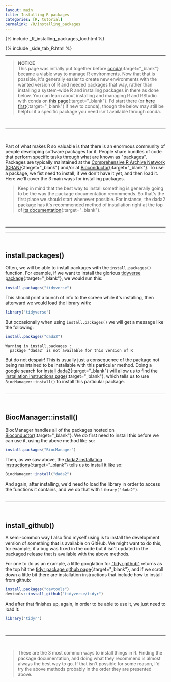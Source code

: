```yaml
---
layout: main
title: Installing R packages
categories: [R, tutorial]
permalink: /R/installing_packages
---
```


{% include _R_installing_packages_toc.html %}

{% include _side_tab_R.html %}

---

> **NOTICE**  
> This page was initially put together before [conda](/unix/conda-intro){:target="_blank"} became a viable way to manage R environments. Now that that is possible, it's generally easier to create new environments with the wanted version of R and needed packages that way, rather than installing a system-wide R and installing packages in there as done below. You can learn about installing and managing R and RStudio with conda on [this page](/R/managing-r-and-rstudio-with-conda){:target="_blank"}. I'd start there (or [here first](/unix/conda-intro){:target="_blank"} if new to conda), though the below may still be helpful if a specific package you need isn't available through conda.

<br>

---
<br>

Part of what makes R so valuable is that there is an enormous community of people developing software packages for it. People share bundles of code that perform specific tasks through what are known as "packages". Packages are typically maintained at the [Comprehensive R Archive Network (CRAN)](https://cran.r-project.org/web/packages/){:target="_blank"} and/or at [Bioconductor](https://www.bioconductor.org/){:target="_blank"}. To use a package, we fist need to install, if we don't have it yet, and then load it. Here we'll cover the 3 main ways for installing packages.

> Keep in mind that the best way to install something is generally going to be the way the package documentation recommends. So that's the first place we should start whenever possible. For instance, the dada2 package has it's recommended method of installation right at the top of [its documentation](https://benjjneb.github.io/dada2/){:target="_blank"}. 

<br>

---
---
<br>

## install.packages()
Often, we will be able to install packages with the `install.packages()` function. For example, if we want to install the glorious [tidyverse package](https://tidyverse.tidyverse.org/){:target="_blank"}, we would run this:

```R
install.packages("tidyverse")
```

This should print a bunch of info to the screen while it's installing, then afterward we would load the library with:

```R
library("tidyverse")
```

But occasionally when using `install.packages()` we will get a message like the following:

```R
install.packages("dada2")
```

```
Warning in install.packages :
  package ‘dada2’ is not available for this version of R
```


But do not despair! This is usually just a consequence of the package not being maintained to be installable with this particular method. Doing a google search for [install dada2](https://www.google.com/search?q=install+dada2&rlz=1C5GCEM_enUS1005US1006&oq=install+dada2&aqs=chrome.0.69i59j0i512l2j0i22i30l4j69i60.1680j0j4&sourceid=chrome&ie=UTF-8){:target="_blank"} will allow us to find the [installation instructions page](https://benjjneb.github.io/dada2/dada-installation.html){:target="_blank"}, which tells us to use `BiocManager::install()` to install this particular package.  
<br>

---
<br>

## BiocManager::install()
BiocManager handles all of the packages hosted on [Bioconductor](https://bioconductor.org/){:target="_blank"}. We do first need to install this before we can use it, using the above method like so: 

```R
install.packages("BiocManager")
```

Then, as we saw above, the [dada2 installation instructions](https://benjjneb.github.io/dada2/dada-installation.html){:target="_blank"} tells us to install it like so: 


```R
BiocManager::install("dada2")
```

And again, after installing, we'd need to load the library in order to access the functions it contains, and we do that with `library("dada2")`.  
<br>

---
<br>

## install_github()
A semi-common way I also find myself using is to install the development version of something that is available on GitHub. We might want to do this, for example, if a bug was fixed in the code but it isn't updated in the packaged release that is available with the above methods. 

For one to do as an example, a little googlation for ["tidyr github"](https://www.google.com/search?q=tidyr+github&rlz=1C5GCEM_enUS1005US1006&oq=tidyr+github&aqs=chrome..69i57j0i433i512j0i512l8.1952j0j7&sourceid=chrome&ie=UTF-8) returns as the top hit the [tidyr package github page](https://github.com/tidyverse/tidyr){:target="_blank"}, and if we scroll down a little bit there are installation instructions that include how to install from github:

```R
install.packages("devtools")
devtools::install_github("tidyverse/tidyr") 
```

And after that finishes up, again, in order to be able to use it, we just need to load it: 

```R
library("tidyr")
```

<br>

---
<br>

> These are the 3 most common ways to install things in R. Finding the package documentation, and doing what they recommend is almost always the best way to go. If that isn't possible for some reason, I'd try the above methods probably in the order they are presented above.
